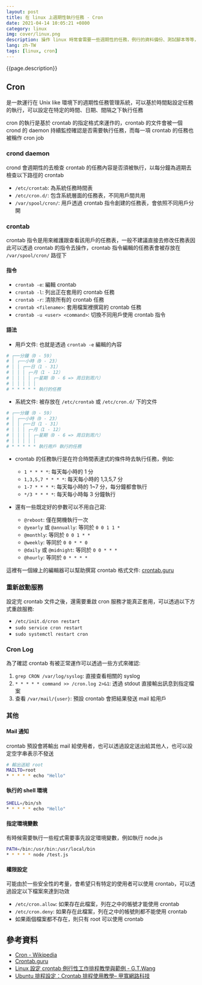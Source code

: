 ```yaml
---
layout: post
title: 在 linux 上週期性執行任務 - Cron
date: 2021-04-14 10:05:21 +0800
category: linux
img: cover/linux.png
description: 操作 linux 時常會需要一些週期性的任務，例行的資料備份、測試腳本等等，這篇簡介一下 linux 上常用的例行任務工具 Cron
lang: zh-TW
tags: [linux, cron]
---
```


{{page.description}}

## Cron
是一款運行在 Unix like 環境下的週期性任務管理系統，可以基於時間點設定任務的執行，可以設定在特定的時間、日期、間隔之下執行任務

cron 的執行是基於 crontab 的指定格式來運作的，crontab 的文件會被一個 crond 的 daemon 持續監控確認是否需要執行任務，而每一項 crontab 的任務也被稱作 cron job

### crond daemon
crond 會週期性的去檢查 crontab 的任務內容是否須被執行，以每分鐘為週期去檢查以下路徑的 crontab
+ `/etc/crontab`: 為系統任務時間表
+ `/etc/cron.d/`: 包含系統層面的任務表，不同用戶間共用
+ `/var/spool/cron/`: 用戶透過 crontab 指令創建的任務表，會依照不同用戶分開

### crontab
crontab 指令是用來維護跟查看該用戶的任務表，一般不建議直接去修改任務表因此可以透過 crontab 的指令去操作，crontab 指令編輯的任務表會被存放在 `/var/spool/cron/` 路徑下

#### 指令
+ `crontab -e`: 編輯 crontab
+ `crontab -l`: 列出正在套用的 crontab 任務
+ `crontab -r`: 清除所有的 crontab 任務
+ `crontab <filename>`: 套用檔案裡撰寫的 crontab 任務
+ `crontab -u <user> <command>`: 切換不同用戶使用 crontab 指令

#### 語法
+ 用戶文件: 也就是透過 `crontab -e` 編輯的內容

```bash
# ┌──分鐘（0 - 59）
# │ ┌──小時（0 - 23）
# │ │ ┌──日（1 - 31）
# │ │ │ ┌─月（1 - 12）
# │ │ │ │ ┌─星期（0 - 6 => 周日到周六）
# │ │ │ │ │
# * * * * * 執行的任務
```

+ 系統文件: 被存放在 `/etc/crontab` 或 `/etc/cron.d/` 下的文件

```bash
# ┌──分鐘（0 - 59）
# │ ┌──小時（0 - 23）
# │ │ ┌──日（1 - 31）
# │ │ │ ┌─月（1 - 12）
# │ │ │ │ ┌─星期（0 - 6 => 周日到周六）
# │ │ │ │ │
# * * * * * 執行用戶 執行的任務
```

+ crontab 的任務執行是在符合時間表達式的條件時去執行任務，例如:
  + `1 * * * *`: 每天每小時的 1 分
  + `1,3,5,7 * * * *`: 每天每小時的 1,3,5,7 分
  + `1-7 * * * *`: 每天每小時的 1~7 分，每分鐘都會執行
  + `*/3 * * * *`: 每天每小時每 3 分鐘執行


+ 還有一些既定好的參數可以不用自己寫:
  + `@reboot`: 僅在開機執行一次
  + `@yearly` 或 `@annually`: 等同於 `0 0 1 1 *`
  + `@monthly`: 等同於 `0 0 1 * *`
  + `@weekly`: 等同於 `0 0 * * 0`
  + `@daily` 或 `@midnight`: 等同於 `0 0 * * *`
  + `@hourly`: 等同於 `0 * * * *`


這裡有一個線上的編輯器可以幫助撰寫 crontab 格式文件: [crontab.guru](https://crontab.guru/)

### 重新啟動服務
設定完 crontab 文件之後，還需要重啟 cron 服務才能真正套用，可以透過以下方式重啟服務:
+ `/etc/init.d/cron restart`
+ `sudo service cron restart`
+ `sudo systemctl restart cron`

### Cron Log
為了確認 crontab 有被正常運作可以透過一些方式來確認:
1. `grep CRON /var/log/syslog`: 直接查看相關的 syslog
2. `* * * * * command >> /cron.log 2>&1`: 透過 stdout 直接輸出訊息到指定檔案
3. 查看 `/var/mail/{user}`: 預設 crontab 會把結果發送 mail 給用戶

### 其他
#### Mail 通知
crontab 預設會將輸出 mail 給使用者，也可以透過設定送出給其他人，也可以設定空字串表示不發送
```bash
# 輸出送給 root
MAILTO=root
* * * * * echo "Hello"
```
#### 執行的 shell 環境
```bash
SHELL=/bin/sh
* * * * * echo "Hello"
```
#### 指定環境變數
有時候需要執行一些程式需要事先設定環境變數，例如執行 node.js
```bash
PATH=/bin:/usr/bin:/usr/local/bin
* * * * * node /test.js
```
#### 權限設定
可能由於一些安全性的考量，會希望只有特定的使用者可以使用 crontab，可以透過設定以下檔案來達到功效
+ `/etc/cron.allow`: 如果存在此檔案，列在之中的帳號才能使用 crontab
+ `/etc/cron.deny`: 如果存在此檔案，列在之中的帳號則都不能使用 crontab
+ 如果兩個檔案都不存在，則只有 root 可以使用 crontab

## 參考資料
+ [Cron - Wikipedia](https://zh.wikipedia.org/wiki/Cron)
+ [Crontab.guru](https://crontab.guru/)
+ [Linux 設定 crontab 例行性工作排程教學與範例 - G.T.Wang](https://blog.gtwang.org/linux/linux-crontab-cron-job-tutorial-and-examples/)
+ [Ubuntu 排程設定：Crontab 排程使用教學– 甲寬網路科技](https://jqnets.com/blog/ubuntu-%E6%8E%92%E7%A8%8B%E8%A8%AD%E5%AE%9A-%EF%BC%9Acrontab-%E6%8E%92%E7%A8%8B%E4%BD%BF%E7%94%A8%E6%95%99%E5%AD%B8/)